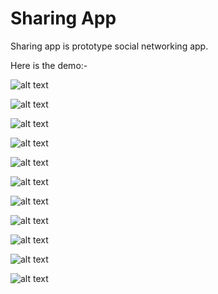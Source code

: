 # Sharing App

Sharing app is prototype social networking app.

Here is the demo:-

![alt text](https://github.com/KuldeepSoni17/Sharing-App-Final/blob/master/Screenshot_2018-06-13-03-49-50.png)

![alt text](https://github.com/KuldeepSoni17/Sharing-App-Final/blob/master/Screenshot_2018-06-13-03-49-55.png)

![alt text](https://github.com/KuldeepSoni17/Sharing-App-Final/blob/master/Screenshot_2018-06-13-03-50-05.png)

![alt text](https://github.com/KuldeepSoni17/Sharing-App-Final/blob/master/Screenshot_2018-06-13-03-50-13.png)

![alt text](https://github.com/KuldeepSoni17/Sharing-App-Final/blob/master/Screenshot_2018-06-13-03-50-34.png)

![alt text](https://github.com/KuldeepSoni17/Sharing-App-Final/blob/master/Screenshot_2018-06-13-03-55-44.png)

![alt text](https://github.com/KuldeepSoni17/Sharing-App-Final/blob/master/Screenshot_2018-06-13-03-56-12.png)

![alt text](https://github.com/KuldeepSoni17/Sharing-App-Final/blob/master/Screenshot_2018-06-13-03-56-15.png)

![alt text](https://github.com/KuldeepSoni17/Sharing-App-Final/blob/master/Screenshot_2018-06-13-03-56-20.png)

![alt text](https://github.com/KuldeepSoni17/Sharing-App-Final/blob/master/Screenshot_2018-06-13-03-56-38.png)

![alt text](https://github.com/KuldeepSoni17/Sharing-App-Final/blob/master/Screenshot_2018-06-13-03-57-00.png)
